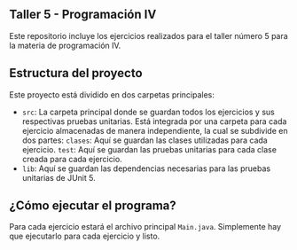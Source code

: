 ## Taller 5 - Programación IV
Este repositorio incluye los ejercicios realizados para el taller número 5 para la materia de programación IV.

## Estructura del proyecto

Este proyecto está dividido en dos carpetas principales:

- `src`: La carpeta principal donde se guardan todos los ejercicios y sus respectivas pruebas unitarias. Está integrada por una carpeta para cada ejercicio almacenadas de manera independiente, la cual se subdivide en dos partes: 
    `clases`: Aquí se guardan las clases utilizadas para cada ejercicio.
    `test`: Aquí se guardan las pruebas unitarias para cada clase creada para cada ejercicio. 
- `lib`: Aquí se guardan las dependencias necesarias para las pruebas unitarias de JUnit 5.

## ¿Cómo ejecutar el programa?

Para cada ejercicio estará el archivo principal `Main.java`. Simplemente hay que ejecutarlo para cada ejercicio  y listo.
